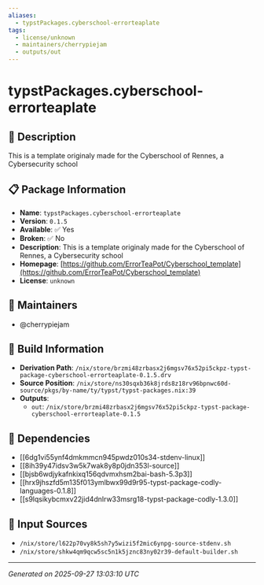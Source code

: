 ```yaml
---
aliases:
  - typstPackages.cyberschool-errorteaplate
tags:
  - license/unknown
  - maintainers/cherrypiejam
  - outputs/out
---
```


# typstPackages.cyberschool-errorteaplate

## 📝 Description

This is a template originaly made for the Cyberschool of Rennes, a Cybersecurity school

## 📋 Package Information

- **Name**: `typstPackages.cyberschool-errorteaplate`
- **Version**: `0.1.5`
- **Available**: ✅ Yes
- **Broken**: ✅ No
- **Description**: This is a template originaly made for the Cyberschool of Rennes, a Cybersecurity school
- **Homepage**: [https://github.com/ErrorTeaPot/Cyberschool_template](https://github.com/ErrorTeaPot/Cyberschool_template)
- **License**: `unknown`
## 👥 Maintainers

- @cherrypiejam


## 🔧 Build Information

- **Derivation Path**: `/nix/store/brzmi48zrbasx2j6mgsv76x52pi5ckpz-typst-package-cyberschool-errorteaplate-0.1.5.drv`
- **Source Position**: `/nix/store/ns30sqxb36k8jrds8z18rv96bpnwc60d-source/pkgs/by-name/ty/typst/typst-packages.nix:39`
- **Outputs**:
  - `out`:  `/nix/store/brzmi48zrbasx2j6mgsv76x52pi5ckpz-typst-package-cyberschool-errorteaplate-0.1.5`

## 🔗 Dependencies

- [[6dg1vi55ynf4dmkmmcn945pwdz010s34-stdenv-linux]]
- [[8ih39y47idsv3w5k7wak8y8p0jdn353l-source]]
- [[bjsb6wdjykafnkixq156qdvmxhsm2bai-bash-5.3p3]]
- [[hrx9jhszfd5m135f013ymlbwx99d9r95-typst-package-codly-languages-0.1.8]]
- [[s9lqsikybcmxv22jid4dnlrw33msrg18-typst-package-codly-1.3.0]]

## 📁 Input Sources

- `/nix/store/l622p70vy8k5sh7y5wizi5f2mic6ynpg-source-stdenv.sh`
- `/nix/store/shkw4qm9qcw5sc5n1k5jznc83ny02r39-default-builder.sh`

---
*Generated on 2025-09-27 13:03:10 UTC*
